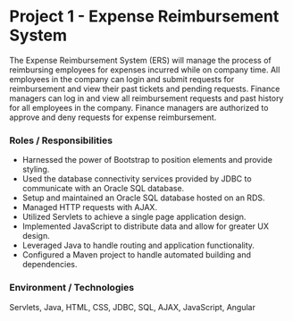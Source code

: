 # Project 1 - Expense Reimbursement System


The Expense Reimbursement System (ERS) will manage the process of reimbursing employees for expenses incurred while on company time. All employees in the company can login and submit requests for reimbursement and view their past tickets and pending requests. Finance managers can log in and view all reimbursement requests and past history for all employees in the company. Finance managers are authorized to approve and deny requests for expense reimbursement.

### Roles / Responsibilities
* Harnessed the power of Bootstrap to position elements and provide styling.
* Used the database connectivity services provided by JDBC to communicate with an Oracle SQL database.
* Setup and maintained an Oracle SQL database hosted on an RDS.
* Managed HTTP requests with AJAX.
* Utilized Servlets to achieve a single page application design.
* Implemented JavaScript to distribute data and allow for greater UX design.
* Leveraged Java to handle routing and application functionality.
* Configured a Maven project to handle automated building and dependencies.

### Environment / Technologies
Servlets, Java, HTML, CSS, JDBC, SQL, AJAX, JavaScript, Angular
